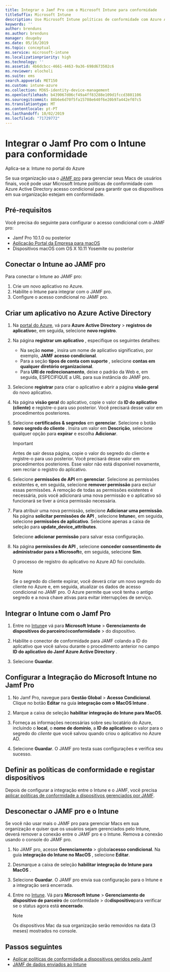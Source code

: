 ```yaml
---
title: Integrar o Jamf Pro com o Microsoft Intune para conformidade
titleSuffix: Microsoft Intune
description: Use Microsoft Intune políticas de conformidade com Azure Active Directory acesso condicional para ajudar a proteger dispositivos gerenciados por JAMF.
keywords: ''
author: brenduns
ms.author: brenduns
manager: dougeby
ms.date: 05/16/2019
ms.topic: conceptual
ms.service: microsoft-intune
ms.localizationpriority: high
ms.technology: ''
ms.assetid: 4b6dcbcc-4661-4463-9a36-698d673502c6
ms.reviewer: elocholi
ms.suite: ems
search.appverid: MET150
ms.custom: intune-azure
ms.collection: M365-identity-device-management
ms.openlocfilehash: b439067d06cf49a4ff83288e109d1fccd3801106
ms.sourcegitcommit: 88b6e6d70f5fa15708e640f6e20b97a442ef07c5
ms.translationtype: MT
ms.contentlocale: pt-PT
ms.lasthandoff: 10/02/2019
ms.locfileid: "71729772"
---
```

# <a name="integrate-jamf-pro-with-intune-for-compliance"></a>Integrar o Jamf Pro com o Intune para conformidade

Aplica-se a: Intune no portal do Azure

Se sua organização usa o [JAMF pro](https://www.jamf.com) para gerenciar seus Macs de usuários finais, você pode usar Microsoft Intune políticas de conformidade com Azure Active Directory acesso condicional para garantir que os dispositivos em sua organização estejam em conformidade.

## <a name="prerequisites"></a>Pré-requisitos

Você precisa do seguinte para configurar o acesso condicional com o JAMF pro:

- Jamf Pro 10.1.0 ou posterior
- [Aplicação Portal da Empresa para macOS](https://aka.ms/macoscompanyportal)
- Dispositivos macOS com OS X 10.11 Yosemite ou posterior

## <a name="connect-intune-to-jamf-pro"></a>Conectar o Intune ao JAMF pro

Para conectar o Intune ao JAMF pro:

1. Crie um novo aplicativo no Azure.
2. Habilite o Intune para integrar com o JAMF pro.
3. Configure o acesso condicional no JAMF pro.

## <a name="create-an-application-in-azure-active-directory"></a>Criar um aplicativo no Azure Active Directory

1. Na [portal do Azure](https://portal.azure.com), vá para **Azure Active Directory** > **registros de aplicativo**e, em seguida, selecione **novo registro**. 

2. Na página **registrar um aplicativo** , especifique os seguintes detalhes:
   - Na seção **nome** , insira um nome de aplicativo significativo, por exemplo, **JAMF acesso condicional**.
   - Para a seção **tipos de conta com suporte** , selecione **contas em qualquer diretório organizacional**. 
   - Para **URI de redirecionamento**, deixe o padrão da Web e, em seguida, ESPECIFIQUE a URL para sua instância do JAMF pro.  

3. Selecione **registrar** para criar o aplicativo e abrir a página **visão geral** do novo aplicativo.  

4. Na página **visão geral** do aplicativo, copie o valor da **ID do aplicativo (cliente)** e registre-o para uso posterior. Você precisará desse valor em procedimentos posteriores.  

5. Selecione **certificados & segredos** em **gerenciar**. Selecione o botão **novo segredo do cliente** . Insira um valor em **Descrição**, selecione qualquer opção para **expirar** e escolha **Adicionar**.

   > [!IMPORTANT]  
   > Antes de sair dessa página, copie o valor do segredo do cliente e registre-o para uso posterior. Você precisará desse valor em procedimentos posteriores. Esse valor não está disponível novamente, sem recriar o registro do aplicativo.  

6. Selecione **permissões de API** em **gerenciar**. Selecione as permissões existentes e, em seguida, selecione **remover permissão** para excluir essas permissões. A remoção de todas as permissões existentes é necessária, pois você adicionará uma nova permissão e o aplicativo só funcionará se tiver a única permissão necessária.  

7. Para atribuir uma nova permissão, selecione **Adicionar uma permissão**. Na página **solicitar permissões de API** , selecione **Intune**e, em seguida, selecione **permissões de aplicativo**. Selecione apenas a caixa de seleção para **update_device_attributes**.  

   Selecione **adicionar permissão** para salvar essa configuração.  

8. Na página **permissões de API** , selecione **conceder consentimento de administrador para a Microsoft**e, em seguida, selecione **Sim**.  

   O processo de registro do aplicativo no Azure AD foi concluído.


    > [!NOTE]
    > Se o segredo do cliente expirar, você deverá criar um novo segredo do cliente no Azure e, em seguida, atualizar os dados de acesso condicional no JAMF pro. O Azure permite que você tenha o antigo segredo e a nova chave ativas para evitar interrupções de serviço.

## <a name="enable-intune-to-integrate-with-jamf-pro"></a>Integrar o Intune com o Jamf Pro

1. Entre no [Intune](https://go.microsoft.com/fwlink/?linkid=2090973)e vá para **Microsoft Intune** > **Gerenciamento de dispositivos do parceiro**de**conformidade** > do dispositivo.

2. Habilite o conector de conformidade para JAMF colando a ID do aplicativo que você salvou durante o procedimento anterior no campo **ID do aplicativo do Jamf Azure Active Directory** .

3. Selecione **Guardar**.

## <a name="configure-microsoft-intune-integration-in-jamf-pro"></a>Configurar a Integração do Microsoft Intune no Jamf Pro

1. No Jamf Pro, navegue para **Gestão Global** > **Acesso Condicional**. Clique no botão **Editar** na guia **integração com o MacOS Intune** .

2. Marque a caixa de seleção **habilitar integração do Intune para MacOS**.

3. Forneça as informações necessárias sobre seu locatário do Azure, incluindo o **local**, o **nome de domínio**, a **ID do aplicativo**e o valor para o segredo do *cliente* que você salvou quando criou o aplicativo no Azure AD.  

4. Selecione **Guardar**. O JAMF pro testa suas configurações e verifica seu sucesso.

## <a name="set-up-compliance-policies-and-register-devices"></a>Definir as políticas de conformidade e registar dispositivos

Depois de configurar a integração entre o Intune e o JAMF, você precisa [aplicar políticas de conformidade a dispositivos gerenciados por JAMF](conditional-access-assign-jamf.md).

## <a name="disconnect-jamf-pro-and-intune"></a>Desconectar o JAMF pro e o Intune 

Se você não usar mais o JAMF pro para gerenciar Macs em sua organização e quiser que os usuários sejam gerenciados pelo Intune, deverá remover a conexão entre o JAMF pro e o Intune. Remova a conexão usando o console do JAMF pro. 

1. No JAMF pro, acesse **Gerenciamento** > global**acesso condicional**. Na guia **integração do Intune no MacOS** , selecione **Editar**.
2. Desmarque a caixa de seleção **habilitar integração do Intune para MacOS** .
3. Selecione **Guardar**. O JAMF pro envia sua configuração para o Intune e a integração será encerrada.
4. Entre no [Intune](https://go.microsoft.com/fwlink/?linkid=2090973). Vá para **Microsoft Intune** > **Gerenciamento de dispositivo de parceiro** de conformidade > do**dispositivo**para verificar se o status agora está **encerrado**. 

   > [!NOTE]
   > Os dispositivos Mac da sua organização serão removidos na data (3 meses) mostrados no console. 

## <a name="next-steps"></a>Passos seguintes

- [Aplicar políticas de conformidade a dispositivos geridos pelo Jamf](conditional-access-assign-jamf.md)
- [JAMF de dados enviados ao Intune](data-jamf-sends-to-intune.md)
